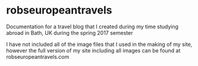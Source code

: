 # robseuropeantravels
Documentation for a travel blog that I created during my time studying abroad in Bath, UK during the spring 2017 semester


I have not included all of the image files that I used in the making of my site, however the full version of my site including all images can be found at robseuropeantravels.com
